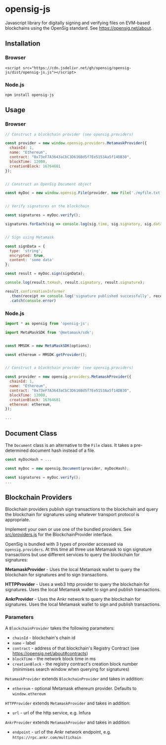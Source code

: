 # opensig-js

Javascript library for digitally signing and verifying files on EVM-based blockchains using the OpenSig standard.  See https://opensig.net/about.

## Installation

### Browser

```
<script src="https://cdn.jsdelivr.net/gh/opensig/opensig-js/dist/opensig-js.js"></script>
```

### Node.js

```
npm install opensig-js
```

## Usage

### Browser

```javascript
// Construct a blockchain provider (see opensig.providers)

const provider = new window.opensig.providers.MetamaskProvider({
  chainId: 1,
  name: "Ethereum",
  contract: "0x73eF7A3643aCbC3D616Bd5f7Ee5153Aa5f14DB30", 
  blockTime: 12000,
  creationBlock: 16764681
});


// Construct an OpenSig Document object

const myDoc = new window.opensig.File(provider, new File('./myfile.txt'));


// Verify signatures on the blockchain

const signatures = myDoc.verify();

signatures.forEach(sig => console.log(sig.time, sig.signatory, sig.data));


// Sign using Metamask

const signData = {
  type: 'string',
  encrypted: true,
  content: 'some data'
};

const result = myDoc.sign(signData);

console.log(result.txHash, result.signatory, result.signature);

result.confirmationInformer
  .then(receipt => console.log('signature published successfully', receipt))
  .catch(console.error)
```

### Node.js

```javascript
import * as opensig from 'opensig-js';

import MetaMaskSDK from '@metamask/sdk';


const MMSDK = new MetaMaskSDK(options);

const ethereum = MMSDK.getProvider();


// Construct a blockchain provider (see opensig.providers)

const provider = new opensig.providers.MetamaskProvider({
  chainId: 1,
  name: "Ethereum",
  contract: "0x73eF7A3643aCbC3D616Bd5f7Ee5153Aa5f14DB30", 
  blockTime: 12000,
  creationBlock: 16764681
  ethereum: ethereum,
});

...

```

## Document Class

The `Document` class is an alternative to the `File` class.  It takes a pre-determined document hash instead of a file.

```javascript
const myDocHash = ...

const myDoc = new opensig.Document(provider, myDocHash);

const signatures = myDoc.verify();
...

```

## Blockchain Providers

Blockchain providers publish sign transactions to the blockchain and query the blockchain for signatures using whatever transport protocol is appropriate.

Implement your own or use one of the bundled providers.  See [src/providers.js](src/providers.js) for the BlockchainProvider interface.

OpenSig is bundled with 3 types of provider accessed via `opensig.providers`.  At this time all three use Metamask to sign signature transactions but use different services to query the blockchain for signatures:

**MetamaskProvider** - Uses the local Metamask wallet to query the blockchain for signatures and to sign transactions.

**HTTPProvider** - Uses a web3 http provider to query the blockchain for signatures.  Uses the local Metamask wallet to sign and publish transactions.

**AnkrProvider** - Uses the Ankr network to query the blockchain for signatures.  Uses the local Metamask wallet to sign and publish transactions.

### Parameters

A `BlockchainProvider` takes the following parameters:

  - `chainId` - blockchain's chain id
  - `name` - label
  - `contract` - address of that blockchain's Registry Contract (see https://opensig.net/about#contracts) 
  - `blockTime` - the network block time in ms
  - `creationBlock` - the registry contract's creation block number (minimises search window when querying for signatures)


`MetamaskProvider` extends `BlockchainProvider` and takes in addition:

  - `ethereum` - optional Metamask ethereum provider. Defaults to `window.ethereum`


`HTTPProvider` extends `MetamaskProvider` and takes in addition:

  - `url` - url of the http service, e.g. Infura


`AnkrProvider` extends `MetamaskProvider` and takes in addition:

  - `endpoint` - url of the Ankr network endpoint, e.g. `https://rpc.ankr.com/multichain`

